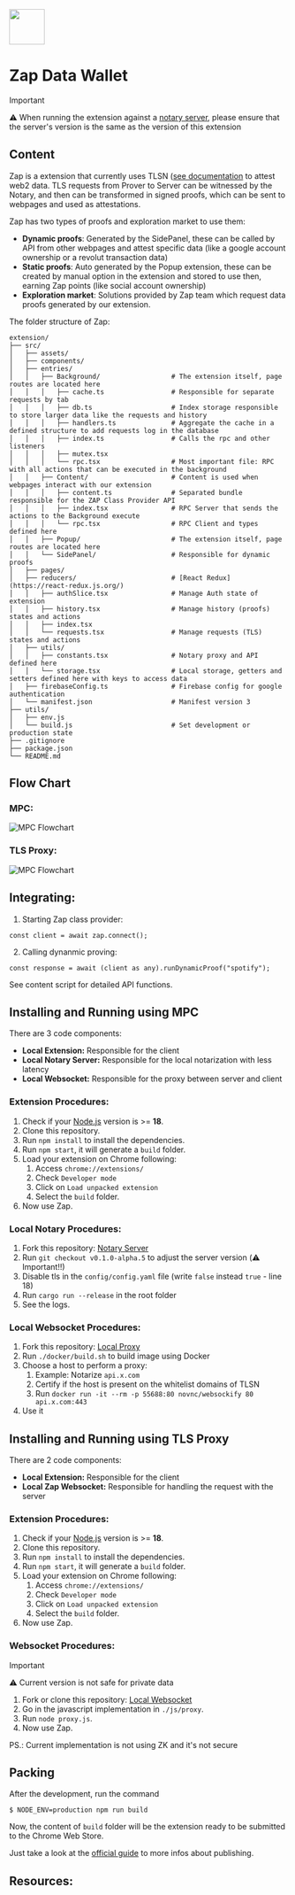 <img src="src/assets/icon-128.png" width="64"/>

# Zap Data Wallet

> [!IMPORTANT]
> ⚠️ When running the extension against a [notary server](https://github.com/tlsnotary/tlsn/tree/dev/notary-server), please ensure that the server's version is the same as the version of this extension

## Content

Zap is a extension that currently uses TLSN ([see documentation](https://docs.tlsnotary.org/) to attest web2 data. TLS requests from Prover to Server can be witnessed by the Notary, and then can be transformed in signed proofs, which can be sent to webpages and used as attestations.

Zap has two types of proofs and exploration market to use them:
- **Dynamic proofs**: Generated by the SidePanel, these can be called by API from other webpages and attest specific data (like a google account ownership or a revolut transaction data)
- **Static proofs**: Auto generated by the Popup extension, these can be created by manual option in the extension and stored to use then, earning Zap points (like social account ownership)
- **Exploration market**: Solutions provided by Zap team which request data proofs generated by our extension.

The folder structure of Zap:

```
extension/
├── src/
│   ├── assets/
│   ├── components/
│   ├── entries/
│   │   ├── Background/                  # The extension itself, page routes are located here
│   │   │   ├── cache.ts                 # Responsible for separate requests by tab
│   │   │   ├── db.ts                    # Index storage responsible to store larger data like the requests and history
│   │   │   ├── handlers.ts              # Aggregate the cache in a defined structure to add requests log in the database
│   │   │   ├── index.ts                 # Calls the rpc and other listeners
│   │   │   ├── mutex.tsx                
│   │   │   └── rpc.tsx                  # Most important file: RPC with all actions that can be executed in the background
│   │   ├── Content/                     # Content is used when webpages interact with our extension
│   │   │   ├── content.ts               # Separated bundle responsible for the ZAP Class Provider API
│   │   │   ├── index.tsx                # RPC Server that sends the actions to the Background execute
│   │   │   └── rpc.tsx                  # RPC Client and types defined here
│   │   ├── Popup/                       # The extension itself, page routes are located here
│   │   └── SidePanel/                   # Responsible for dynamic proofs
│   ├── pages/
│   ├── reducers/                        # [React Redux](https://react-redux.js.org/)
│   │   ├── authSlice.tsx                # Manage Auth state of extension
│   │   ├── history.tsx                  # Manage history (proofs) states and actions
│   │   ├── index.tsx                    
│   │   └── requests.tsx                 # Manage requests (TLS) states and actions               
│   ├── utils/
│   │   ├── constants.tsx                # Notary proxy and API defined here    
│   │   └── storage.tsx                  # Local storage, getters and setters defined here with keys to access data    
│   ├── firebaseConfig.ts                # Firebase config for google authentication
│   └── manifest.json                    # Manifest version 3 
├── utils/
│   ├── env.js 
│   └── build.js                         # Set development or production state
├── .gitignore
├── package.json
└── README.md
```

## Flow Chart

### MPC:

![MPC Flowchart](https://github.com/0xZap/Zap-Data-Wallet/blob/main/Flowchart_DataWalletMPC.png)

### TLS Proxy:

![MPC Flowchart](https://github.com/0xZap/Zap-Data-Wallet/blob/main/Flowchart_DataWalletWebsocket.png)

## Integrating:

1. Starting Zap class provider:

`const client = await zap.connect();`

2. Calling dynanmic proving:

`const response = await (client as any).runDynamicProof("spotify");`

See content script for detailed API functions.

## Installing and Running using MPC

There are 3 code components:

- **Local Extension:** Responsible for the client
- **Local Notary Server:** Responsible for the local notarization with less latency
- **Local Websocket:** Responsible for the proxy between server and client

### Extension Procedures:

1. Check if your [Node.js](https://nodejs.org/) version is >= **18**.
2. Clone this repository.
3. Run `npm install` to install the dependencies.
4. Run `npm start`, it will generate a `build` folder.
5. Load your extension on Chrome following:
   1. Access `chrome://extensions/`
   2. Check `Developer mode`
   3. Click on `Load unpacked extension`
   4. Select the `build` folder.
6. Now use Zap.

### Local Notary Procedures:

1. Fork this repository: [Notary Server](https://github.com/tlsnotary/tlsn)
2. Run `git checkout v0.1.0-alpha.5` to adjust the server version (⚠️ Important!!)
3. Disable tls in the `config/config.yaml` file (write `false` instead `true` - line 18)
4. Run `cargo run --release` in the root folder
5. See the logs.

### Local Websocket Procedures:

1. Fork this repository: [Local Proxy](https://github.com/novnc/websockify)
2. Run `./docker/build.sh` to build image using Docker
3. Choose a host to perform a proxy:
   1. Example: Notarize `api.x.com`
   2. Certify if the host is present on the whitelist domains of TLSN
   3. Run `docker run -it --rm -p 55688:80 novnc/websockify 80 api.x.com:443`
5. Use it

## Installing and Running using TLS Proxy

There are 2 code components:

- **Local Extension:** Responsible for the client
- **Local Zap Websocket:** Responsible for handling the request with the server

### Extension Procedures:

1. Check if your [Node.js](https://nodejs.org/) version is >= **18**.
2. Clone this repository.
3. Run `npm install` to install the dependencies.
4. Run `npm start`, it will generate a `build` folder.
5. Load your extension on Chrome following:
   1. Access `chrome://extensions/`
   2. Check `Developer mode`
   3. Click on `Load unpacked extension`
   4. Select the `build` folder.
6. Now use Zap.

### Websocket Procedures:

> [!IMPORTANT]
> ⚠️ Current version is not safe for private data

1. Fork or clone this repository: [Local Websocket](https://github.com/0xZap/Zap-Proxy)
2. Go in the javascript implementation in `./js/proxy`.
3. Run `node proxy.js`.
5. Now use Zap.

PS.: Current implementation is not using ZK and it's not secure

## Packing

After the development, run the command

```
$ NODE_ENV=production npm run build
```

Now, the content of `build` folder will be the extension ready to be submitted to the Chrome Web Store. 

Just take a look at the [official guide](https://developer.chrome.com/webstore/publish) to more infos about publishing.

## Resources:
